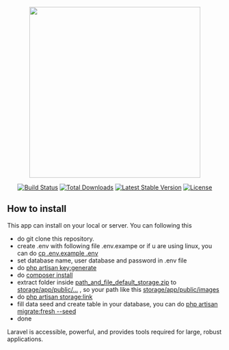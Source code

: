 <p align="center"><a href="https://laravel.com" target="_blank"><img src="https://raw.githubusercontent.com/laravel/art/master/logo-lockup/5%20SVG/2%20CMYK/1%20Full%20Color/laravel-logolockup-cmyk-red.svg" width="400"></a></p>

<p align="center">
<a href="https://travis-ci.org/laravel/framework"><img src="https://travis-ci.org/laravel/framework.svg" alt="Build Status"></a>
<a href="https://packagist.org/packages/laravel/framework"><img src="https://poser.pugx.org/laravel/framework/d/total.svg" alt="Total Downloads"></a>
<a href="https://packagist.org/packages/laravel/framework"><img src="https://poser.pugx.org/laravel/framework/v/stable.svg" alt="Latest Stable Version"></a>
<a href="https://packagist.org/packages/laravel/framework"><img src="https://poser.pugx.org/laravel/framework/license.svg" alt="License"></a>
</p>

## How to install

This app can install on your local or server. You can following this

- do git clone this repository.
- create .env with following file .env.exampe or if u are using linux, you can do [cp .env.example .env](#)
- set database name, user database and password in .env file
- do [php artisan key:generate](#)
- do [composer install](#)
- extract folder inside [path_and_file_default_storage.zip](#) to [storage/app/public/...](#) , so your path like this [storage/app/public/images](#)
- do [php artisan storage:link](#)
- fill data seed and create table in your database, you can do [php artisan migrate:fresh --seed](#)
- done

Laravel is accessible, powerful, and provides tools required for large, robust applications.
